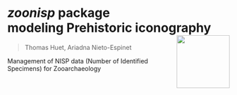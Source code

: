 # ***zoonisp*** package <br> modeling Prehistoric iconography <img src="https://github.com/zoometh/thomashuet.github.io/blob/main/img/prj_zoonisp.png" align="right" width="120"/>
> Thomas Huet, Ariadna Nieto-Espinet

Management of NISP data (Number of Identified Specimens) for Zooarchaeology
